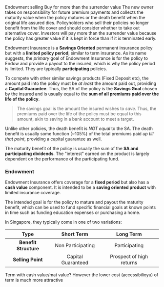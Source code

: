 Endowment selling
Buy for more than the surrender value
The new owner takes on responsibility for future premium payments and collects the maturity value when the policy matures or the death benefit when the original life assured dies. Policyholders who sell their policies no longer benefit from the life cover and should consider whether to take out alternative cover.
Investors will pay more than the surrender value because the policy has greater value if it is kept in force than if it is terminated early. 

Endowment Insurance is a **Savings Oriented** permanent insurance policy but with a **limited policy period**, similar to term insurance. As its name suggests, the *primary* goal of Endowment Insurance is for the policy to Endow and provide a payout to the insured, which is why the policy period is limited. They are typically **participating** policies.

To compete with other similar savings products (Fixed Deposit etc), the amount paid into the policy must be *at least* the amount paid out, providing a **Capital Guarantee**. Thus, the SA of the policy is the **Savings Goal** chosen by the insured and is usually equal to the **sum of all premiums paid over the life of the policy**.

> The savings goal is the amount the insured wishes to *save*. Thus, the premiums paid over the life of the policy must be equal to this amount, akin to saving in a bank account to meet a target.

Unlike other policies, the death benefit is *NOT equal* to the SA. The death benefit is usually some function (~105%) of the total premiums paid *up till that point*, providing a capital guarantee as well.

The maturity benefit of the policy is usually the sum of the **SA and participating dividends**. The "interest" earned on the product is largely dependent on the performance of the participating fund.

<!-- Not all endowments are like this, SA could be lower but more NGTD benefits -->

### **Endowment**

Endowment Insurance offers coverage for a **fixed period** but also has a **cash value** component. It is intended to be a **saving oriented product** with limited insurance coverage.

The intended goal is for the policy to mature and payout the maturity benefit, which can be used to fund specific financial goals at known points in time such as funding education expenses or purchasing a home.

In Singapore, they typically come in one of two variations:

<Center>

|         Type          |   **Short Term**   |      **Long Term**       |
| :-------------------: | :----------------: | :----------------------: |
| **Benefit Structure** | Non Participating  |      Participating       |
|   **Selling Point**   | Capital Guaranteed | Prospect of high returns |

</Center>

Term with cash value/mat value?
However the lower cost (accessibilioyu) of term is much more attractive